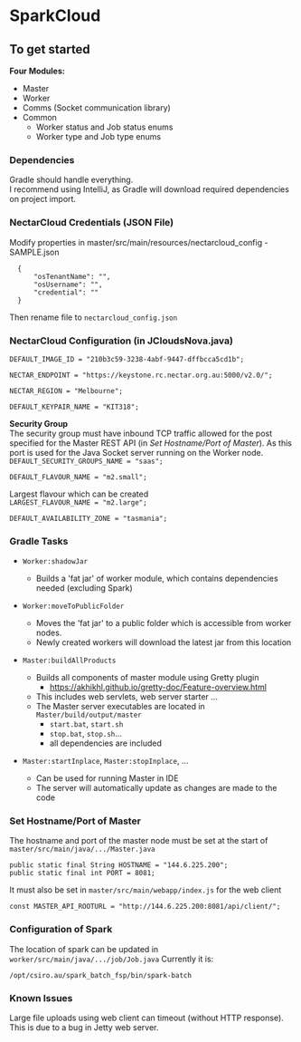 # SparkCloud

## To get started
**Four Modules:**
+ Master
+ Worker
+ Comms (Socket communication library)
+ Common
    + Worker status and Job status enums
    + Worker type and Job type enums


### Dependencies
Gradle should handle everything.  
I recommend using IntelliJ, as Gradle will download required dependencies on project import.

### NectarCloud Credentials (JSON File)
Modify properties in master/src/main/resources/nectarcloud_config - SAMPLE.json
      
      {
          "osTenantName": "",
          "osUsername": "",
          "credential": ""
      }
      
Then rename file to `nectarcloud_config.json`

### NectarCloud Configuration (in JCloudsNova.java)
`DEFAULT_IMAGE_ID = "210b3c59-3238-4abf-9447-dffbcca5cd1b";`
  
`NECTAR_ENDPOINT = "https://keystone.rc.nectar.org.au:5000/v2.0/";`

`NECTAR_REGION = "Melbourne";`

`DEFAULT_KEYPAIR_NAME = "KIT318";`

**Security Group**  
The security group must have inbound TCP traffic allowed for the post specified for the Master REST API (in *Set Hostname/Port of Master*).
As this port is used for the Java Socket server running on the Worker node.  
`DEFAULT_SECURITY_GROUPS_NAME = "saas";  `

`DEFAULT_FLAVOUR_NAME = "m2.small";`

Largest flavour which can be created  
`LARGEST_FLAVOUR_NAME = "m2.large";`

`DEFAULT_AVAILABILITY_ZONE = "tasmania";`

### Gradle Tasks
+ `Worker:shadowJar`
    + Builds a 'fat jar' of worker module, which contains dependencies needed (excluding Spark)
+ `Worker:moveToPublicFolder`
    + Moves the 'fat jar' to a public folder which is accessible from worker nodes.
    + Newly created workers will download the latest jar from this location
    
+ `Master:buildAllProducts`
    + Builds all components of master module using Gretty plugin
        + https://akhikhl.github.io/gretty-doc/Feature-overview.html
    + This includes web servlets, web server starter ...   
    + The Master server executables are located in `Master/build/output/master `
        + `start.bat`, `start.sh`
        + `stop.bat`, `stop.sh`...
        + all dependencies are included
    
+ `Master:startInplace`, `Master:stopInplace`, ...
    + Can be used for running Master in IDE
    + The server will automatically update as changes are made to the code
    
    
### Set Hostname/Port of Master
The hostname and port of the master node must be set at the start of `master/src/main/java/.../Master.java`

    public static final String HOSTNAME = "144.6.225.200";
    public static final int PORT = 8081;
    
It must also be set in `master/src/main/webapp/index.js` for the web client

    const MASTER_API_ROOTURL = "http://144.6.225.200:8081/api/client/";


### Configuration of Spark
The location of spark can be updated in `worker/src/main/java/.../job/Job.java`
Currently it is:

    /opt/csiro.au/spark_batch_fsp/bin/spark-batch
    

### Known Issues
Large file uploads using web client can timeout (without HTTP response). This is due to a bug in Jetty web server.